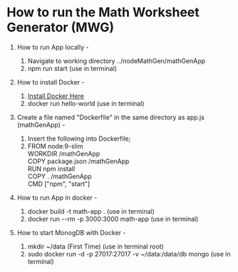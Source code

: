 # How to run the Math Worksheet Generator (MWG)

1. How to run App locally - <br>
    1. Navigate to working directory ../nodeMathGen/mathGenApp <br>
    2. npm run start (use in terminal)

2. How to install Docker - <br>
    1. [Install Docker Here](https://docs.docker.com/get-docker/) <br>
    2. docker run hello-world (use in terminal)

3. Create a file named "Dockerfile" in the same directory as app.js (mathGenApp) -
    1. Insert the following into Dockerfile;
    2. FROM node:9-slim <br>
    WORKDIR /mathGenApp <br>
    COPY package.json /mathGenApp <br>
    RUN npm install <br>
    COPY . /mathGenApp <br>
    CMD ["npm", "start"] <br>

4. How to run App in docker - <br>
    1. docker build -t math-app . (use in terminal) <br>
    2. docker run --rm -p 3000:3000 math-app (use in terminal)

5. How to start MonogDB with Docker - <br>
    1. mkdir ~/data (First Time) (use in terminal root)<br>
    2. sudo docker run -d -p 27017:27017 -v ~/data:/data/db mongo (use in terminal)
    